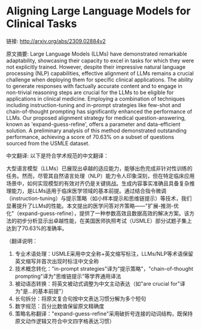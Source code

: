 # Aligning Large Language Models for Clinical Tasks

链接: http://arxiv.org/abs/2309.02884v2

原文摘要:
Large Language Models (LLMs) have demonstrated remarkable adaptability,
showcasing their capacity to excel in tasks for which they were not explicitly
trained. However, despite their impressive natural language processing (NLP)
capabilities, effective alignment of LLMs remains a crucial challenge when
deploying them for specific clinical applications. The ability to generate
responses with factually accurate content and to engage in non-trivial
reasoning steps are crucial for the LLMs to be eligible for applications in
clinical medicine. Employing a combination of techniques including
instruction-tuning and in-prompt strategies like few-shot and chain-of-thought
prompting has significantly enhanced the performance of LLMs. Our proposed
alignment strategy for medical question-answering, known as
'expand-guess-refine', offers a parameter and data-efficient solution. A
preliminary analysis of this method demonstrated outstanding performance,
achieving a score of 70.63% on a subset of questions sourced from the USMLE
dataset.

中文翻译:
以下是符合学术规范的中文翻译：

大型语言模型（LLMs）已展现出卓越的适应能力，能够出色完成非针对性训练的任务。然而，尽管其自然语言处理（NLP）能力令人印象深刻，但在特定临床应用场景中，如何实现模型的有效对齐仍是关键挑战。生成内容事实准确且具备复杂推理能力，是LLMs适用于临床医学领域的基本前提。通过结合指令微调（instruction-tuning）与提示策略（如小样本提示和思维链提示）等技术，我们显著提升了LLMs的性能。本文提出的医学问答对齐策略——"扩展-推测-优化"（expand-guess-refine），提供了一种参数高效且数据高效的解决方案。该方法的初步分析显示出卓越性能，在美国医师执照考试（USMLE）部分试题子集上达到了70.63%的准确率。

（翻译说明：
1. 专业术语处理：USMLE采用中文全称+英文缩写标注，LLMs/NLP等术语保留英文缩写并首次出现时标注中文全称
2. 技术概念转化："in-prompt strategies"译为"提示策略"，"chain-of-thought prompting"译为"思维链提示"等学界通用译法
3. 被动语态转换：将英文被动式调整为中文主动表达（如"are crucial for"译为"是...的基本前提"）
4. 长句拆分：将原文复合句按中文表达习惯分解为多个短句
5. 数字规范：百分比数值保留原文精确度
6. 策略名称翻译："expand-guess-refine"采用破折号连接的动词结构，既保持原文动作逻辑又符合中文四字格表达习惯）
